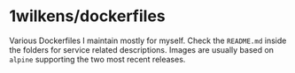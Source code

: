 # 1wilkens/dockerfiles

Various Dockerfiles I maintain mostly for myself. Check the `README.md` inside the folders for service related descriptions.
Images are usually based on `alpine` supporting the two most recent releases.
